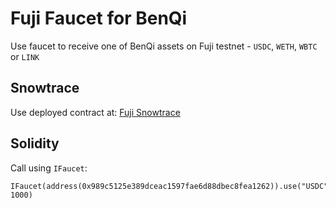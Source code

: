 # Fuji Faucet for BenQi

Use faucet to receive one of BenQi assets on Fuji testnet - `USDC`, `WETH`, `WBTC` or `LINK`

## Snowtrace

Use deployed contract at: [Fuji Snowtrace](https://testnet.snowtrace.io/address/0x989c5125e389dceac1597fae6d88dbec8fea1262#writeContract)

## Solidity

Call using `IFaucet`:
```
IFaucet(address(0x989c5125e389dceac1597fae6d88dbec8fea1262)).use("USDC", 1000)
```
